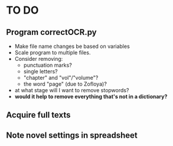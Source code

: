 # TO DO

## Program correctOCR.py
- Make file name changes be based on variables
- Scale program to multiple files.
- Consider removing:
    * punctuation marks?
    * single letters?
    * "chapter" and "vol"/"volume"?
    * the word "page" (due to Zofloya)?
- at what stage will I want to remove stopwords?
- **would it help to remove everything that's not in a dictionary?**
    
## Acquire full texts

## Note novel settings in spreadsheet